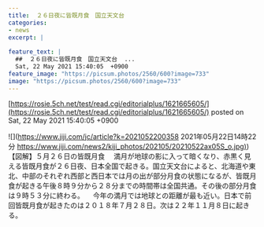 ```yaml
---
title:  ２６日夜に皆既月食　国立天文台  
categories:
- news
excerpt: |
  
feature_text: |
  ##  ２６日夜に皆既月食　国立天文台  ...
  Sat, 22 May 2021 15:40:05  +0900
feature_image: "https://picsum.photos/2560/600?image=733"
image: "https://picsum.photos/2560/600?image=733"
---
```


[https://rosie.5ch.net/test/read.cgi/editorialplus/1621665605/](https://rosie.5ch.net/test/read.cgi/editorialplus/1621665605/)
posted on Sat, 22 May 2021 15:40:05  +0900

<!--more-->

![](https://www.jiji.com/jc/article?k=2021052200358 2021年05月22日14時22分 [https://www.jiji.com/news2/kiji_photos/202105/20210522ax05S_o.jpg)](https://www.jiji.com/news2/kiji_photos/202105/20210522ax05S_o.jpg)) 【図解】５月２６日の皆既月食 　満月が地球の影に入って暗くなり、赤黒く見える皆既月食が２６日夜、日本全国で起きる。国立天文台によると、北海道や東北、中部のそれぞれ西部と西日本では月の出が部分月食の状態になるが、皆既月食が起きる午後８時９分から２８分までの時間帯は全国共通。その後の部分月食は９時５３分に終わる。 　今年の満月では地球との距離が最も近い。日本で前回皆既月食が起きたのは２０１８年７月２８日。次は２２年１１月８日に起きる。
